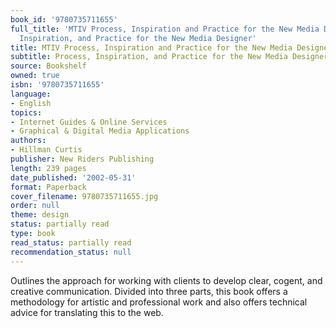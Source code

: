 ```yaml
---
book_id: '9780735711655'
full_title: 'MTIV Process, Inspiration and Practice for the New Media Designer: Process,
  Inspiration, and Practice for the New Media Designer'
title: MTIV Process, Inspiration and Practice for the New Media Designer
subtitle: Process, Inspiration, and Practice for the New Media Designer
source: Bookshelf
owned: true
isbn: '9780735711655'
language:
- English
topics:
- Internet Guides & Online Services
- Graphical & Digital Media Applications
authors:
- Hillman Curtis
publisher: New Riders Publishing
length: 239 pages
date_published: '2002-05-31'
format: Paperback
cover_filename: 9780735711655.jpg
order: null
theme: design
status: partially read
type: book
read_status: partially read
recommendation_status: null
---
```

Outlines the approach for working with clients to develop clear, cogent, and creative communication. Divided into three parts, this book offers a methodology for artistic and professional work and also offers technical advice for translating this to the web.

